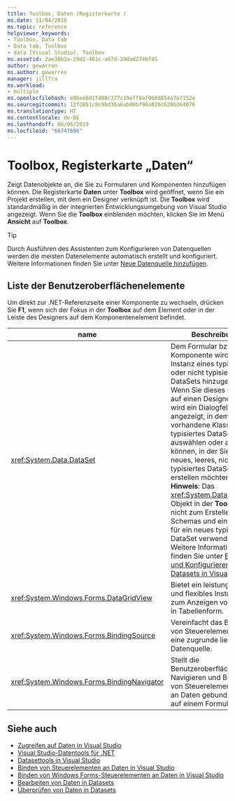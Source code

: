 ```yaml
---
title: Toolbox, Daten (Registerkarte )
ms.date: 11/04/2016
ms.topic: reference
helpviewer_keywords:
- Toolbox, Data tab
- Data tab, Toolbox
- data [Visual Studio], Toolbox
ms.assetid: 2ae38b2a-29d2-461c-a67d-29dad274bf45
author: gewarren
ms.author: gewarren
manager: jillfra
ms.workload:
- multiple
ms.openlocfilehash: e9bee601f488c377c19eff8af060d854a7e7152e
ms.sourcegitcommit: 12f2851c8c9bd36a6ab00bf90a020c620b364076
ms.translationtype: HT
ms.contentlocale: de-DE
ms.lasthandoff: 06/06/2019
ms.locfileid: "66747696"
---
```

# <a name="toolbox-data-tab"></a>Toolbox, Registerkarte „Daten“

Zeigt Datenobjekte an, die Sie zu Formularen und Komponenten hinzufügen können. Die Registerkarte **Daten** unter **Toolbox** wird geöffnet, wenn Sie ein Projekt erstellen, mit dem ein Designer verknüpft ist. Die **Toolbox** wird standardmäßig in der integrierten Entwicklungsumgebung von Visual Studio angezeigt. Wenn Sie die **Toolbox** einblenden möchten, klicken Sie im Menü **Ansicht** auf **Toolbox**.

> [!TIP]
> Durch Ausführen des Assistenten zum Konfigurieren von Datenquellen werden die meisten Datenelemente automatisch erstellt und konfiguriert. Weitere Informationen finden Sie unter [Neue Datenquelle hinzufügen](../../data-tools/add-new-data-sources.md).

## <a name="ui-element-list"></a>Liste der Benutzeroberflächenelemente

Um direkt zur .NET-Referenzseite einer Komponente zu wechseln, drücken Sie **F1**, wenn sich der Fokus in der **Toolbox** auf dem Element oder in der Leiste des Designers auf dem Komponentenelement befindet.

|name|Beschreibung|
|----------|-----------------|
|<xref:System.Data.DataSet>|Dem Formular bzw. der Komponente wird eine Instanz eines typisierten oder nicht typisierten DataSets hinzugefügt. Wenn Sie dieses Objekt auf einen Designer ziehen, wird ein Dialogfeld angezeigt, in dem Sie eine vorhandene Klasse für ein typisiertes DataSet auswählen oder angeben können, in der Sie ein neues, leeres, nicht typisiertes DataSet erstellen möchten. **Hinweis**:  Das <xref:System.Data.DataSet>-Objekt in der **Toolbox** wird nicht zum Erstellen eines Schemas und einer Klasse für ein neues typisiertes DataSet verwendet. Weitere Informationen finden Sie unter [Erstellen und Konfigurieren von Datasets in Visual Studio](../../data-tools/create-and-configure-datasets-in-visual-studio.md).|
|<xref:System.Windows.Forms.DataGridView>|Bietet ein leistungsstarkes und flexibles Instrument zum Anzeigen von Daten in Tabellenform.|
|<xref:System.Windows.Forms.BindingSource>|Vereinfacht das Binden von Steuerelementen an eine zugrunde liegende Datenquelle.|
|<xref:System.Windows.Forms.BindingNavigator>|Stellt die Benutzeroberfläche zum Navigieren und Bearbeiten von Steuerelementen, die an Daten gebunden sind, auf einem Formular dar.|

## <a name="see-also"></a>Siehe auch

- [Zugreifen auf Daten in Visual Studio](../../data-tools/accessing-data-in-visual-studio.md)
- [Visual Studio-Datentools für .NET](../../data-tools/visual-studio-data-tools-for-dotnet.md)
- [Datasettools in Visual Studio](../../data-tools/dataset-tools-in-visual-studio.md)
- [Binden von Steuerelementen an Daten in Visual Studio](../../data-tools/bind-controls-to-data-in-visual-studio.md)
- [Binden von Windows Forms-Steuerelementen an Daten in Visual Studio](../../data-tools/bind-windows-forms-controls-to-data-in-visual-studio.md)
- [Bearbeiten von Daten in Datasets](../../data-tools/edit-data-in-datasets.md)
- [Überprüfen von Daten in Datasets](../../data-tools/validate-data-in-datasets.md)